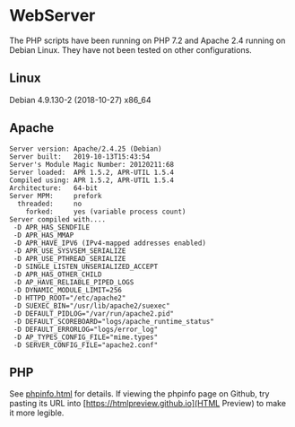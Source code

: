 # WebServer

The PHP scripts have been running on PHP 7.2 and Apache 2.4 running on Debian
Linux. They have not been tested on other configurations.

## Linux

Debian 4.9.130-2 (2018-10-27) x86_64

## Apache

```
Server version: Apache/2.4.25 (Debian)
Server built:   2019-10-13T15:43:54
Server's Module Magic Number: 20120211:68
Server loaded:  APR 1.5.2, APR-UTIL 1.5.4
Compiled using: APR 1.5.2, APR-UTIL 1.5.4
Architecture:   64-bit
Server MPM:     prefork
  threaded:     no
    forked:     yes (variable process count)
Server compiled with....
 -D APR_HAS_SENDFILE
 -D APR_HAS_MMAP
 -D APR_HAVE_IPV6 (IPv4-mapped addresses enabled)
 -D APR_USE_SYSVSEM_SERIALIZE
 -D APR_USE_PTHREAD_SERIALIZE
 -D SINGLE_LISTEN_UNSERIALIZED_ACCEPT
 -D APR_HAS_OTHER_CHILD
 -D AP_HAVE_RELIABLE_PIPED_LOGS
 -D DYNAMIC_MODULE_LIMIT=256
 -D HTTPD_ROOT="/etc/apache2"
 -D SUEXEC_BIN="/usr/lib/apache2/suexec"
 -D DEFAULT_PIDLOG="/var/run/apache2.pid"
 -D DEFAULT_SCOREBOARD="logs/apache_runtime_status"
 -D DEFAULT_ERRORLOG="logs/error_log"
 -D AP_TYPES_CONFIG_FILE="mime.types"
 -D SERVER_CONFIG_FILE="apache2.conf"
```

## PHP

See [phpinfo.html](phpinfo.html) for details. If viewing the phpinfo page on
Github, try pasting its URL into [https://htmlpreview.github.io](HTML Preview)
to make it more legible.
